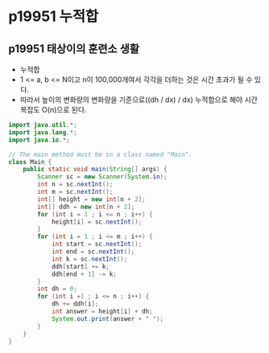 # p19951 누적합
## p19951 태상이의 훈련소 생활
* 누적합
* 1 <= a, b <= N이고 n이 100,000개여서 각각을 더하는 것은 시간 초과가 될 수 있다.
* 따라서 높이의 변화량의 변화량을 기준으로((dh / dx) / dx) 누적합으로 해야 시간복잡도 O(n)으로 된다.

```java
import java.util.*;
import java.lang.*;
import java.io.*;

// The main method must be in a class named "Main".
class Main {
    public static void main(String[] args) {
        Scanner sc = new Scanner(System.in);
        int n = sc.nextInt();
        int m = sc.nextInt();
        int[] height = new int[n + 2];
        int[] ddh = new int[n + 2];
        for (int i = 1 ; i <= n ; i++) {
            height[i] = sc.nextInt();
        }
        for (int i = 1 ; i <= m ; i++) {
            int start = sc.nextInt();
            int end = sc.nextInt();
            int k = sc.nextInt();
            ddh[start] += k;
            ddh[end + 1] -= k;
        }
        int dh = 0;
        for (int i =1 ; i <= n ; i++) {
            dh += ddh[i];
            int answer = height[i] + dh;
            System.out.print(answer + " ");
        }
    }
}
```
